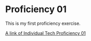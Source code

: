 # Proficiency 01
This is my first proficiency exercise.

[A link of Individual Tech Proficiency 01](http://cgi.soic.indiana.edu/~jang27/capstone/ITP1.html)
